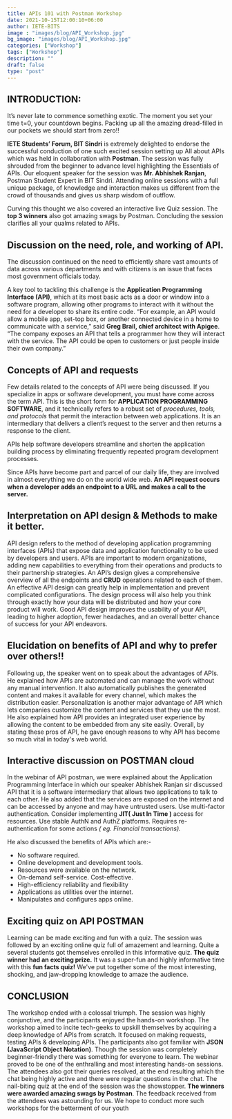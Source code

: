 ```yaml
---
title: APIs 101 with Postman Workshop
date: 2021-10-15T12:00:10+06:00
author: IETE-BITS
image : "images/blog/API_Workshop.jpg"
bg_image: "images/blog/API_Workshop.jpg"
categories: ["Workshop"]
tags: ["Workshop"]
description: ""
draft: false
type: "post"
---
```


## **INTRODUCTION:**
It’s never late to commence something exotic. The moment you set your time t=0, your
countdown begins. Packing up all the amazing dread-filled in our pockets we should start from
zero!!

**IETE Students’ Forum, BIT Sindri** is extremely delighted to endorse the successful conduction
of one such excited session setting up All about APIs which was held in collaboration with
**Postman**. The session was fully shrouded from the beginner to advance level highlighting the
Essentials of APIs. Our eloquent speaker for the session was **Mr. Abhishek Ranjan**, Postman
Student Expert in BIT Sindri. Attending online sessions with a full unique package, of knowledge
and interaction makes us different from the crowd of thousands and gives us sharp wisdom of
outflow.

Curving this thought we also covered an interactive live Quiz session. The **top 3 winners** also
got amazing swags by Postman. Concluding the session clarifies all your qualms related to
APIs.

## **Discussion on the need, role, and working of API.**
The discussion continued on the need to efficiently share vast amounts of data across various
departments and with citizens is an issue that faces most government officials today.

A key tool to tackling this challenge is the **Application Programming Interface (API)**, which at its
most basic acts as a door or window into a software program, allowing other programs to
interact with it without the need for a developer to share its entire code.
“For example, an API would allow a mobile app, set-top box, or another connected device in a
home to communicate with a service,” said **Greg Brail, chief architect with Apigee**. “The
company exposes an API that tells a programmer how they will interact with the service. The
API could be open to customers or just people inside their own company.”

## **Concepts of API and requests**
Few details related to the concepts of API were being discussed.
If you specialize in apps or software development, you must have come across the term API.
This is the short form for **APPLICATION PROGRAMMING SOFTWARE**, and it technically refers
to a robust set of _procedures, tools, and protocols_ that permit the interaction between web
applications. It is an intermediary that delivers a client’s request to the server and then returns a
response to the client.

APIs help software developers streamline and shorten the application building process by
eliminating frequently repeated program development processes.

Since APIs have become part and parcel of our daily life, they are involved in almost everything
we do on the world wide web. **An API request occurs when a developer adds an endpoint to a URL and makes a call to the server.**

## **Interpretation on API design & Methods to make it better.**
API design refers to the method of developing application programming interfaces (APIs) that
expose data and application functionality to be used by developers and users. APIs are
important to modern organizations, adding new capabilities to everything from their operations
and products to their partnership strategies. An API’s design gives a comprehensive overview of
all the endpoints and **CRUD** operations related to each of them. An effective API design can
greatly help in implementation and prevent complicated configurations. The design process will
also help you think through exactly how your data will be distributed and how your core product
will work. Good API design improves the usability of your API, leading to higher adoption, fewer
headaches, and an overall better chance of success for your API endeavors.

## **Elucidation on benefits of API and why to prefer over others!!**
Following up, the speaker went on to speak about the advantages of APIs. He explained how
APIs are automated and can manage the work without any manual intervention. It also
automatically publishes the generated content and makes it available for every channel, which
makes the distribution easier. Personalization is another major advantage of API which lets
companies customize the content and services that they use the most. He also explained how
API provides an integrated user experience by allowing the content to be embedded from any
site easily. Overall, by stating these pros of API, he gave enough reasons to why API has
become so much vital in today's web world.

## **Interactive discussion on POSTMAN cloud**
In the webinar of API postman, we were explained about the Application Programming Interface
in which our speaker Abhishek Ranjan sir discussed API that it is a software intermediary that
allows two applications to talk to each other. He also added that the services are exposed on
the internet and can be accessed by anyone and may have untrusted users. Use multi-factor
authentication. Consider implementing **JIT( Just In Time )** access for resources. Use stable
AuthN and AuthZ platforms. Requires re-authentication for some actions _( eg. Financial transactions)._

He also discussed the benefits of APIs which are:-
- No software required.
- Online development and development tools.
- Resources were available on the network.
- On-demand self-service. Cost-effective.
- High-efficiency reliability and flexibility
- Applications as utilities over the internet.
- Manipulates and configures apps online.

## **Exciting quiz on API POSTMAN**
Learning can be made exciting and fun with a quiz.
The session was followed by an exciting online quiz full of amazement and learning. Quite a
several students got themselves enrolled in this informative quiz. **The quiz winner had an exciting prize.**
It was a super-fun and highly informative time with this **fun facts quiz!** We've put together
some of the most interesting, shocking, and jaw-dropping knowledge to amaze the audience.

## **CONCLUSION**
The workshop ended with a colossal triumph. The session was highly conjunctive, and the
participants enjoyed the hands-on workshop. The workshop aimed to incite tech-geeks to upskill
themselves by acquiring a deep knowledge of APIs from scratch. It focused on making
requests, testing APIs & developing APIs. The participants also got familiar with **JSON
(JavaScript Object Notation)**. Though the session was completely beginner-friendly there was
something for everyone to learn. The webinar proved to be one of the enthralling and most
interesting hands-on sessions. The attendees also got their queries resolved, at the end
resulting which the chat being highly active and there were regular questions in the chat. The
nail-biting quiz at the end of the session was the showstopper. **The winners were awarded
amazing swags by Postman**. The feedback received from the attendees was astounding for us.
We hope to conduct more such workshops for the betterment of our youth